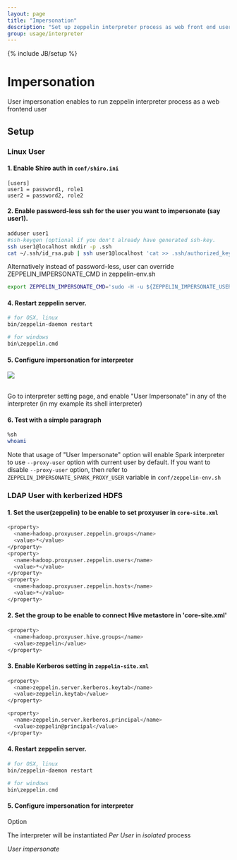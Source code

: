 ```yaml
---
layout: page
title: "Impersonation"
description: "Set up zeppelin interpreter process as web front end user."
group: usage/interpreter
---
```

<!--
Licensed under the Apache License, Version 2.0 (the "License");
you may not use this file except in compliance with the License.
You may obtain a copy of the License at

http://www.apache.org/licenses/LICENSE-2.0

Unless required by applicable law or agreed to in writing, software
distributed under the License is distributed on an "AS IS" BASIS,
WITHOUT WARRANTIES OR CONDITIONS OF ANY KIND, either express or implied.
See the License for the specific language governing permissions and
limitations under the License.
-->
{% include JB/setup %}

# Impersonation

User impersonation enables to run zeppelin interpreter process as a web frontend user

## Setup

### Linux User

#### 1. Enable Shiro auth in `conf/shiro.ini`

```
[users]
user1 = password1, role1
user2 = password2, role2
```

#### 2. Enable password-less ssh for the user you want to impersonate (say user1).

```bash
adduser user1
#ssh-keygen (optional if you don't already have generated ssh-key.
ssh user1@localhost mkdir -p .ssh
cat ~/.ssh/id_rsa.pub | ssh user1@localhost 'cat >> .ssh/authorized_keys'
```

Alternatively instead of password-less, user can override ZEPPELIN_IMPERSONATE_CMD in zeppelin-env.sh

```bash
export ZEPPELIN_IMPERSONATE_CMD='sudo -H -u ${ZEPPELIN_IMPERSONATE_USER} bash -c '
```


#### 4. Restart zeppelin server.

```bash
# for OSX, linux
bin/zeppelin-daemon restart

# for windows
bin\zeppelin.cmd
```

#### 5. Configure impersonation for interpreter

<div class="row">
  <div class="col-md-12" >
      <a data-lightbox="compiler" href="{{BASE_PATH}}/assets/themes/zeppelin/img/screenshots/user-impersonation.gif">
        <img class="img-responsive" src="{{BASE_PATH}}/assets/themes/zeppelin/img/screenshots/user-impersonation.gif" />
      </a>

  </div>
</div>

<br/>

Go to interpreter setting page, and enable "User Impersonate" in any of the interpreter (in my example its shell interpreter)

#### 6. Test with a simple paragraph

```bash
%sh
whoami
```

Note that usage of "User Impersonate" option will enable Spark interpreter to use `--proxy-user` option with current user by default. If you want to disable `--proxy-user` option, then refer to `ZEPPELIN_IMPERSONATE_SPARK_PROXY_USER` variable in `conf/zeppelin-env.sh`


### LDAP User with kerberized HDFS

#### 1. Set the user(zeppelin) to be enable to set proxyuser in `core-site.xml`
```bash
<property>
  <name>hadoop.proxyuser.zeppelin.groups</name>
  <value>*</value>
</property>
<property>
  <name>hadoop.proxyuser.zeppelin.users</name>
  <value>*</value>
</property>
<property>
  <name>hadoop.proxyuser.zeppelin.hosts</name>
  <value>*</value>
</property>
```
#### 2. Set the group to be enable to connect Hive metastore in 'core-site.xml'
```bash
<property>
  <name>hadoop.proxyuser.hive.groups</name>
  <value>zeppelin</value>
</property>
```

#### 3. Enable Kerberos setting in `zeppelin-site.xml`
```bash
<property>
  <name>zeppelin.server.kerberos.keytab</name>
  <value>zeppelin.keytab</value>
</property>

<property>
  <name>zeppelin.server.kerberos.principal</name>
  <value>zeppelin@principal</value>
</property>
```
#### 4. Restart zeppelin server.

```bash
# for OSX, linux
bin/zeppelin-daemon restart

# for windows
bin\zeppelin.cmd
```

#### 5. Configure impersonation for interpreter
Option

The interpreter will be instantiated *Per User* in *isolated* process

*User impersonate*
